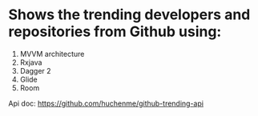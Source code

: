 # Shows the trending developers and repositories from Github using:

1. MVVM architecture
2. Rxjava
3. Dagger 2
4. Glide
5. Room

Api doc: https://github.com/huchenme/github-trending-api
